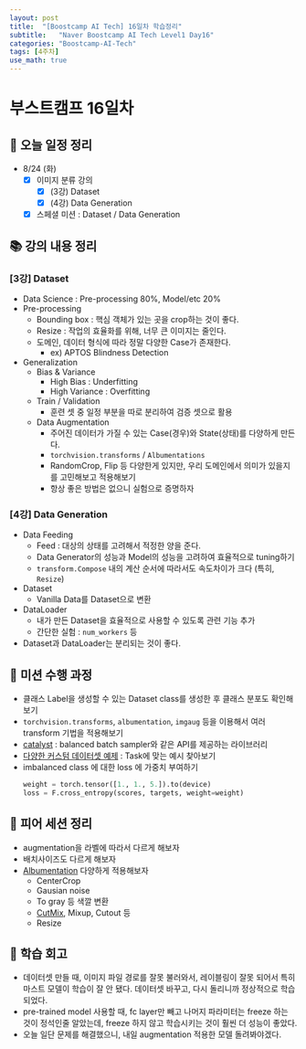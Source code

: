 ```yaml
---
layout: post
title:  "[Boostcamp AI Tech] 16일차 학습정리"
subtitle:   "Naver Boostcamp AI Tech Level1 Day16"
categories: "Boostcamp-AI-Tech"
tags: [4주차]
use_math: true
---
```


# 부스트캠프 16일차

## 📝 오늘 일정 정리

* 8/24 (화)
  - [x] 이미지 분류 강의
    - [x] (3강) Dataset
    - [x] (4강) Data Generation
  - [x] 스페셜 미션 : Dataset / Data Generation

## 📚 강의 내용 정리

### [3강] Dataset

* Data Science : Pre-processing 80%, Model/etc 20%
* Pre-processing
  * Bounding box : 핵심 객체가 있는 곳을 crop하는 것이 좋다.
  * Resize : 작업의 효율화를 위해, 너무 큰 이미지는 줄인다.
  * 도메인, 데이터 형식에 따라 정말 다양한 Case가 존재한다.
    * ex) APTOS Blindness Detection
* Generalization
  * Bias & Variance
    * High Bias : Underfitting
    * High Variance : Overfitting
  * Train / Validation
    * 훈련 셋 중 일정 부분을 따로 분리하여 검증 셋으로 활용
  * Data Augmentation
    * 주어진 데이터가 가질 수 있는 Case(경우)와 State(상태)를 다양하게 만든다.
    * `torchvision.transforms` / `Albumentations`
    * RandomCrop, Flip 등 다양한게 있지만, 우리 도메인에서 의미가 있을지를 고민해보고 적용해보기
    * 항상 좋은 방법은 없으니 실험으로 증명하자

### [4강] Data Generation

* Data Feeding
  * Feed : 대상의 상태를 고려해서 적정한 양을 준다.
  * Data Generator의 성능과 Model의 성능을 고려하여 효율적으로 tuning하기
  * `transform.Compose` 내의 계산 순서에 따라서도 속도차이가 크다 (특히, `Resize`)
* Dataset
  * Vanilla Data를 Dataset으로 변환
* DataLoader
  * 내가 만든 Dataset을 효율적으로 사용할 수 있도록 관련 기능 추가
  * 간단한 실험 : `num_workers` 등
* Dataset과 DataLoader는 분리되는 것이 좋다.

## 🔎 미션 수행 과정

* 클래스 Label을 생성할 수 있는 Dataset class를 생성한 후 클래스 분포도 확인해보기
* `torchvision.transforms`, `albumentation`, `imgaug` 등을 이용해서 여러 transform 기법을 적용해보기
* [catalyst](https://github.com/catalyst-team/catalyst) : balanced batch sampler와 같은 API를 제공하는 라이브러리
* [다양한 커스텀 데이터셋 예제](https://github.com/utkuozbulak/pytorch-custom-dataset-examples) : Task에 맞는 예시 찾아보기
* imbalanced class 에 대한 loss 에 가중치 부여하기
  ```python
  weight = torch.tensor([1., 1., 5.]).to(device)
  loss = F.cross_entropy(scores, targets, weight=weight)
  ```

## 🌱 피어 세션 정리

* augmentation을 라벨에 따라서 다르게 해보자
* 배치사이즈도 다르게 해보자
* [Albumentation](https://albumentations.ai/docs/) 다양하게 적용해보자
  * CenterCrop
  * Gausian noise
  * To gray 등 색깔 변환
  * [CutMix](https://github.com/clovaai/CutMix-PyTorch), Mixup, Cutout 등
  * Resize

## 🚀 학습 회고

* 데이터셋 만들 때, 이미지 파일 경로를 잘못 불러와서, 레이블링이 잘못 되어서 특히 마스트 모델이 학습이 잘 안 됐다. 데이터셋 바꾸고, 다시 돌리니까 정상적으로 학습되었다.
* pre-trained model 사용할 때, fc layer만 빼고 나머지 파라미터는 freeze 하는 것이 정석인줄 알았는데, freeze 하지 않고 학습시키는 것이 훨씬 더 성능이 좋았다.
* 오늘 일단 문제를 해결했으니, 내일 augmentation 적용한 모델 돌려봐야겠다.

